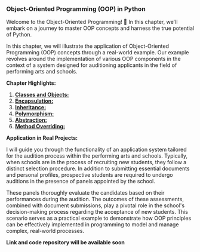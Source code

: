 ### **Object-Oriented Programming (OOP) in Python**

Welcome to the Object-Oriented Programming! 🚀 In this chapter, we'll embark on a journey to master OOP concepts and harness the true potential of Python.

In this chapter, we will illustrate the application of Object-Oriented Programming (OOP) concepts through a real-world example. Our example revolves around the implementation of various OOP components in the context of a system designed for auditioning applicants in the field of performing arts and schools.

**Chapter Highlights:**

1. [**Classes and Objects:**](https://nareshshahi.com/tutorials/Python/oop-in-python/classes-objects)
2. [**Encapsulation:**](https://nareshshahi.com/tutorials/Python/oop-in-python/encapsulation)
3. [**Inheritance:**](https://nareshshahi.com/tutorials/Python/oop-in-python/inheritance)
4. [**Polymorphism:**](https://nareshshahi.com/tutorials/Python/oop-in-python/polymorphism)
5. [**Abstraction:**](https://nareshshahi.com/tutorials/Python/oop-in-python/abstraction)
6. [**Method Overriding:**](https://nareshshahi.com/tutorials/Python/oop-in-python/method-overriding)

**Application in Real Projects:**

I will guide you through the functionality of an application system tailored for the audition process within the performing arts and schools. Typically, when schools are in the process of recruiting new students, they follow a distinct selection procedure. In addition to submitting essential documents and personal profiles, prospective students are required to undergo auditions in the presence of panels appointed by the school.

These panels thoroughly evaluate the candidates based on their performances during the audition. The outcomes of these assessments, combined with document submissions, play a pivotal role in the school's decision-making process regarding the acceptance of new students. This scenario serves as a practical example to demonstrate how OOP principles can be effectively implemented in programming to model and manage complex, real-world processes.

**Link and code repository will be available soon**